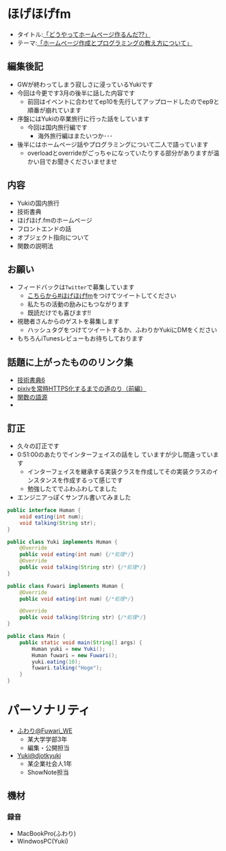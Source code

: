 # ほげほげfm
- タイトル:[「どうやってホームページ作るんだ??」]()
- テーマ:[「ホームページ作成とプログラミングの教え方について」]()
 
## 編集後記
- GWが終わってしまう寂しさに浸っているYukiです
- 今回は今更です3月の後半に話した内容です
  - 前回はイベントに合わせてep10を先行してアップロードしたのでep9と順番が崩れています
- 序盤にはYukiの卒業旅行に行った話をしています
  - 今回は国内旅行編です
    - 海外旅行編はまたいつか･･･
- 後半にはホームページ話やプログラミングについて二人で語っています
  - overloadとoverrideがごっちゃになっていたりする部分がありますが温かい目でお聞きくださいませませ


## 内容
- Yukiの国内旅行
- 技術書典
- ほげほげ.fmのホームページ
- フロントエンドの話
- オブジェクト指向について
- 関数の説明法

## お願い
- フィードバックは`Twitter`で募集しています
   - [こちらから#ほげほげfm](https://twitter.com/search?f=tweets&q=%23%E3%81%BB%E3%81%92%E3%81%BB%E3%81%92fm&src=typd)をつけてツイートしてください
   - 私たちの活動の励みにもつながります
   - 既読だけでも喜びます!!
 - 視聴者さんからのゲストを募集します
   - ハッシュタグをつけてツイートするか、ふわりかYukiにDMをください
- もちろんiTunesレビューもお待ちしております


## 話題に上がったもののリンク集
- [技術書典6](https://techbookfest.org/event/tbf06)
- [pixivを常時HTTPS化するまでの道のり（前編）](https://inside.pixiv.blog/catatsuy/1746)
- [関数の語源](https://qiita.com/yaju/items/d9b8de8414e495f9e289)
- 

## 訂正
- 久々の訂正です
- 0:51:00のあたりでインターフェイスの話をし  ていますが少し間違っています
  - インターフェイスを継承する実装クラスを作成してその実装クラスのインスタンスを作成するって感じです
  - 勉強したてでふわふわしてました
- エンジニアっぽくサンプル書いてみました


```Human.java
public interface Human {
    void eating(int num);
    void talking(String str);
}
```

```Yuki.java
public class Yuki implements Human {
    @Override
    public void eating(int num) {/*処理*/}
    @Override
    public void talking(String str) {/*処理*/}
}
```

```Fuwari.java
public class Fuwari implements Human {
    @Override
    public void eating(int num) {/*処理*/}

    @Override
    public void talking(String str) {/*処理*/}
}
```

```Main.java
public class Main {
    public static void main(String[] args) {
        Human yuki = new Yuki();
        Human fuwari = new Fuwari();
        yuki.eating(10);
        fuwari.talking("Hoge");
    }
}
```


# パーソナリティ
- [ふわり@Fuwari_WE](https://twitter.com/Fuwari_WE)
   - 某大学学部3年
   - 編集・公開担当
- [Yuki@djotkyuki](https://twitter.com/djotkyuki)
   - 某企業社会人1年
   - ShowNote担当

## 機材  
### 録音
- MacBookPro(ふわり)
- WindwosPC(Yuki)
